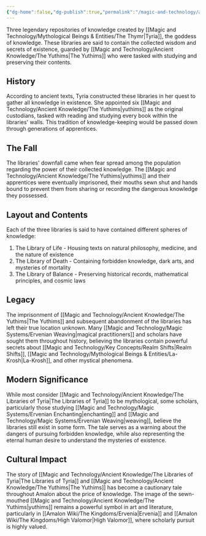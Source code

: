 ```yaml
---
{"dg-home":false,"dg-publish":true,"permalink":"/magic-and-technology/ancient-knowledge/the-libraries-of-tyria/","dgPassFrontmatter":true,"noteIcon":""}
---
```


Three legendary repositories of knowledge created by [[Magic and Technology/Mythological Beings & Entities/The Thymr\|Tyria]], the goddess of knowledge. These libraries are said to contain the collected wisdom and secrets of existence, guarded by [[Magic and Technology/Ancient Knowledge/The Yuthims\|The Yuthims]] who were tasked with studying and preserving their contents.

## History

According to ancient texts, Tyria constructed these libraries in her quest to gather all knowledge in existence. She appointed six [[Magic and Technology/Ancient Knowledge/The Yuthims\|yuthims]] as the original custodians, tasked with reading and studying every book within the libraries' walls. This tradition of knowledge-keeping would be passed down through generations of apprentices.

## The Fall

The libraries' downfall came when fear spread among the population regarding the power of their collected knowledge. The [[Magic and Technology/Ancient Knowledge/The Yuthims\|yuthims]] and their apprentices were eventually imprisoned, their mouths sewn shut and hands bound to prevent them from sharing or recording the dangerous knowledge they possessed.

## Layout and Contents

Each of the three libraries is said to have contained different spheres of knowledge:

1. The Library of Life - Housing texts on natural philosophy, medicine, and the nature of existence
2. The Library of Death - Containing forbidden knowledge, dark arts, and mysteries of mortality
3. The Library of Balance - Preserving historical records, mathematical principles, and cosmic laws

## Legacy

The imprisonment of [[Magic and Technology/Ancient Knowledge/The Yuthims\|The Yuthims]] and subsequent abandonment of the libraries has left their true location unknown. Many [[Magic and Technology/Magic Systems/Ervenian Weaving\|magical practitioners]] and scholars have sought them throughout history, believing the libraries contain powerful secrets about [[Magic and Technology/Key Concepts/Realm Shifts\|Realm Shifts]], [[Magic and Technology/Mythological Beings & Entities/La-Krosh\|La-Krosh]], and other mystical phenomena.

## Modern Significance

While most consider [[Magic and Technology/Ancient Knowledge/The Libraries of Tyria\|The Libraries of Tyria]] to be mythological, some scholars, particularly those studying [[Magic and Technology/Magic Systems/Ervenian Enchanting\|enchanting]] and [[Magic and Technology/Magic Systems/Ervenian Weaving\|weaving]], believe the libraries still exist in some form. The tale serves as a warning about the dangers of pursuing forbidden knowledge, while also representing the eternal human desire to understand the mysteries of existence.

## Cultural Impact

The story of [[Magic and Technology/Ancient Knowledge/The Libraries of Tyria\|The Libraries of Tyria]] and [[Magic and Technology/Ancient Knowledge/The Yuthims\|The Yuthims]] has become a cautionary tale throughout Amalon about the price of knowledge. The image of the sewn-mouthed [[Magic and Technology/Ancient Knowledge/The Yuthims\|yuthims]] remains a powerful symbol in art and literature, particularly in [[Amalon Wiki/The Kingdoms/Ervenia\|Ervenia]] and [[Amalon Wiki/The Kingdoms/High Valomor\|High Valomor]], where scholarly pursuit is highly valued.